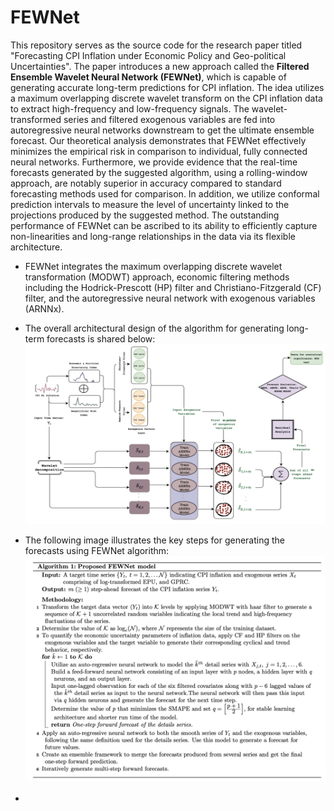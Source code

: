 # FEWNet
This repository serves as the source code for the research paper titled "Forecasting CPI Inflation under Economic Policy and Geo-political Uncertainties". The paper introduces a new approach called the **Filtered Ensemble Wavelet Neural Network (FEWNet)**, which is capable of generating accurate long-term predictions for CPI inflation. The idea utilizes a maximum overlapping discrete wavelet transform on the CPI inflation data to extract high-frequency and low-frequency signals. The wavelet-transformed series and filtered exogenous variables are fed into autoregressive neural networks downstream to get the ultimate ensemble forecast. Our theoretical analysis demonstrates that FEWNet effectively minimizes the empirical risk in comparison to individual, fully connected neural networks. Furthermore, we provide evidence that the real-time forecasts generated by the suggested algorithm, using a rolling-window approach, are notably superior in accuracy compared to standard forecasting methods used for comparison. In addition, we utilize conformal prediction intervals to measure the level of uncertainty linked to the projections produced by the suggested method. The outstanding performance of FEWNet can be ascribed to its ability to efficiently capture non-linearities and long-range relationships in the data via its flexible architecture.

* FEWNet integrates the maximum overlapping discrete wavelet transformation (MODWT) approach, economic filtering methods including the Hodrick-Prescott (HP) filter and Christiano-Fitzgerald (CF) filter, and the autoregressive neural network with exogenous variables (ARNNx).
  
* The overall architectural design of the algorithm for generating long-term forecasts is shared below:
![architecture_FEWNet](https://github.com/shovon-Machine-Learning-DL-AI/FEWNet/blob/main/architecture_FEWNet.jpg)

* The following image illustrates the key steps for generating the forecasts using FEWNet algorithm:
![Pseudo_Code_FEWNet](https://github.com/shovon-Machine-Learning-DL-AI/FEWNet/blob/main/PseudoCode_FEWNet.jpg)
- 
  


